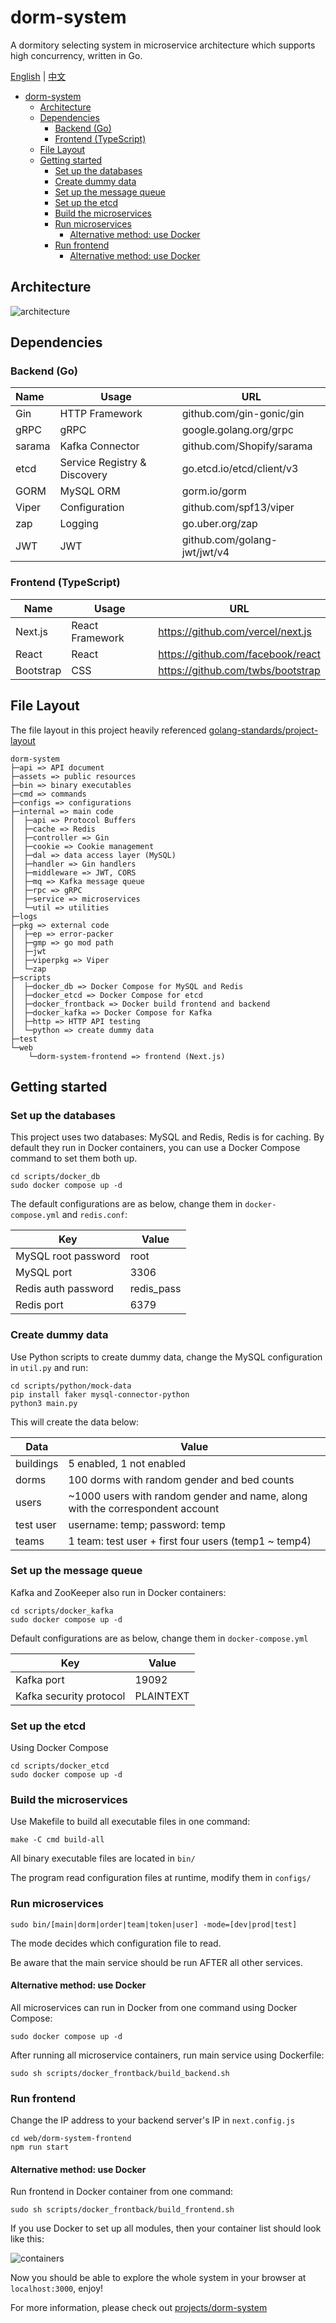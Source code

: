 # dorm-system

A dormitory selecting system in microservice architecture which supports high concurrency, written in Go.

[English](./README.md) | [中文](./README-cn.md)

- [dorm-system](#dorm-system)
  - [Architecture](#architecture)
  - [Dependencies](#dependencies)
    - [Backend (Go)](#backend-go)
    - [Frontend (TypeScript)](#frontend-typescript)
  - [File Layout](#file-layout)
  - [Getting started](#getting-started)
    - [Set up the databases](#set-up-the-databases)
    - [Create dummy data](#create-dummy-data)
    - [Set up the message queue](#set-up-the-message-queue)
    - [Set up the etcd](#set-up-the-etcd)
    - [Build the microservices](#build-the-microservices)
    - [Run microservices](#run-microservices)
      - [Alternative method: use Docker](#alternative-method-use-docker)
    - [Run frontend](#run-frontend)
      - [Alternative method: use Docker](#alternative-method-use-docker-1)

## Architecture

![architecture](./assets/img/architecture.png)

## Dependencies

### Backend (Go)

| Name   | Usage                        | URL                          |
|:-------|------------------------------|------------------------------|
| Gin    | HTTP Framework               | github.com/gin-gonic/gin     |
| gRPC   | gRPC                         | google.golang.org/grpc       |
| sarama | Kafka Connector              | github.com/Shopify/sarama    |
| etcd   | Service Registry & Discovery | go.etcd.io/etcd/client/v3    |
| GORM   | MySQL ORM                    | gorm.io/gorm                 |
| Viper  | Configuration                | github.com/spf13/viper       |
| zap    | Logging                      | go.uber.org/zap              |
| JWT    | JWT                          | github.com/golang-jwt/jwt/v4 |

### Frontend (TypeScript)

| Name      | Usage           | URL                                 |
|-----------|-----------------|-------------------------------------|
| Next.js   | React Framework | <https://github.com/vercel/next.js> |
| React     | React           | <https://github.com/facebook/react> |
| Bootstrap | CSS             | <https://github.com/twbs/bootstrap> |

## File Layout

The file layout in this project heavily
referenced [golang-standards/project-layout](https://github.com/golang-standards/project-layout)

```text
dorm-system
├─api => API document
├─assets => public resources
├─bin => binary executables
├─cmd => commands
├─configs => configurations
├─internal => main code
│  ├─api => Protocol Buffers
│  ├─cache => Redis
│  ├─controller => Gin
│  ├─cookie => Cookie management
│  ├─dal => data access layer (MySQL)
│  ├─handler => Gin handlers
│  ├─middleware => JWT, CORS
│  ├─mq => Kafka message queue
│  ├─rpc => gRPC
│  ├─service => microservices
│  └─util => utilities
├─logs
├─pkg => external code
│  ├─ep => error-packer
│  ├─gmp => go mod path
│  ├─jwt
│  ├─viperpkg => Viper
│  └─zap
├─scripts
│  ├─docker_db => Docker Compose for MySQL and Redis
│  ├─docker_etcd => Docker Compose for etcd
│  ├─docker_frontback => Docker build frontend and backend
│  ├─docker_kafka => Docker Compose for Kafka
│  ├─http => HTTP API testing
│  └─python => create dummy data
├─test
└─web
    └─dorm-system-frontend => frontend (Next.js)
```

## Getting started

### Set up the databases

This project uses two databases: MySQL and Redis, Redis is for caching. By default they run in Docker containers, you
can use a Docker Compose command to set them both up.

```shell
cd scripts/docker_db
sudo docker compose up -d
```

The default configurations are as below, change them in `docker-compose.yml` and `redis.conf`:

| Key                 | Value      |
|---------------------|------------|
| MySQL root password | root       |
| MySQL port          | 3306       |
| Redis auth password | redis_pass |
| Redis port          | 6379       |

### Create dummy data

Use Python scripts to create dummy data, change the MySQL configuration in `util.py` and run:

```shell
cd scripts/python/mock-data
pip install faker mysql-connector-python
python3 main.py
```

This will create the data below:

| Data      | Value                                                                         |
|-----------|-------------------------------------------------------------------------------|
| buildings | 5 enabled, 1 not enabled                                                      |
| dorms     | 100 dorms with random gender and bed counts                                   |
| users     | ~1000 users with random gender and name, along with the correspondent account |
| test user | username: temp; password: temp                                                |
| teams     | 1 team: test user + first four users (temp1 ~ temp4)                          |

### Set up the message queue

Kafka and ZooKeeper also run in Docker containers:

```shell
cd scripts/docker_kafka
sudo docker compose up -d
```

Default configurations are as below, change them in `docker-compose.yml`

| Key                     | Value     |
|-------------------------|-----------|
| Kafka port              | 19092     |
| Kafka security protocol | PLAINTEXT |

### Set up the etcd

Using Docker Compose

```shell
cd scripts/docker_etcd
sudo docker compose up -d
```

### Build the microservices

Use Makefile to build all executable files in one command:

```shell
make -C cmd build-all
```

All binary executable files are located in `bin/`

The program read configuration files at runtime, modify them in `configs/`

### Run microservices

```shell
sudo bin/[main|dorm|order|team|token|user] -mode=[dev|prod|test]
```

The mode decides which configuration file to read.

Be aware that the main service should be run AFTER all other services.

#### Alternative method: use Docker

All microservices can run in Docker from one command using Docker Compose:

```shell
sudo docker compose up -d
```

After running all microservice containers, run main service using Dockerfile:

```shell
sudo sh scripts/docker_frontback/build_backend.sh
```

### Run frontend

Change the IP address to your backend server's IP in `next.config.js`

```shell
cd web/dorm-system-frontend
npm run start
```

#### Alternative method: use Docker

Run frontend in Docker container from one command:

```shell
sudo sh scripts/docker_frontback/build_frontend.sh
```

If you use Docker to set up all modules, then your container list should look like this:

![containers](./assets/img/containers.png)

Now you should be able to explore the whole system in your browser at `localhost:3000`, enjoy!

For more information, please check out [projects/dorm-system](https://zengyh.com/projects/dorm-system)
